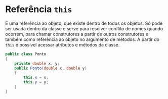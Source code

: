 # Referência `this`

É uma referência ao objeto, que existe dentro de todos os objetos. Só pode ser usada dentro da classe e serve para resolver conflito de nomes quando ocorrem, para chamar construtores a partir de outros construtores e também como referência ao objeto no argumento de métodos.
A partir do `this` é possível acessar atributos e métodos da classe.

```java
public class Ponto
{
	private double x, y;
	public Ponto(double x, double y)
	{
		this.x = x;
		this.y = y;
	}
}
```
<!--stackedit_data:
eyJoaXN0b3J5IjpbNjA2NDA0Njk2XX0=
-->